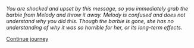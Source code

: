 
*You are shocked and upset by this message, so you immediately grab the barbie from Melody and throw it
away. Melody is confused and does not understand why you did this. Though the barbie is gone, she has no
understanding of why it was so horrible for her, or its long-term effects.*

[Continue journey](/node/second_grade)